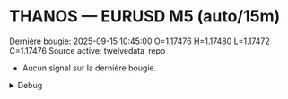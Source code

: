 # THANOS — EURUSD M5 (auto/15m)
Dernière bougie: 2025-09-15 10:45:00  O=1.17476  H=1.17480  L=1.17472  C=1.17476
Source active: twelvedata_repo

- Aucun signal sur la dernière bougie.

<details><summary>Debug</summary>

- TD_API_KEY manquant.

</details>